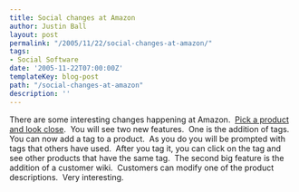 ```yaml
---
title: Social changes at Amazon
author: Justin Ball
layout: post
permalink: "/2005/11/22/social-changes-at-amazon/"
tags:
- Social Software
date: '2005-11-22T07:00:00Z'
templateKey: blog-post
path: "/social-changes-at-amazon"
description: ''
---
```


There are some interesting changes happening at Amazon.  [Pick a product and look close][1]. 
You will see two new features.  One is the addition of tags. 
You can now add a tag to a product.  As you do you will be
prompted with tags that others have used.  After you tag it, you
can click on the tag and see other products that have the same
tag.  The second big feature is the addition of a customer
wiki.  Customers can modify one of the product descriptions. 
Very interesting.

 [1]: http://www.amazon.com/gp/product/B0007VJ7I8/104-9757223-1894316?v=glance&n=172282&_encoding=UTF8&v=glance

